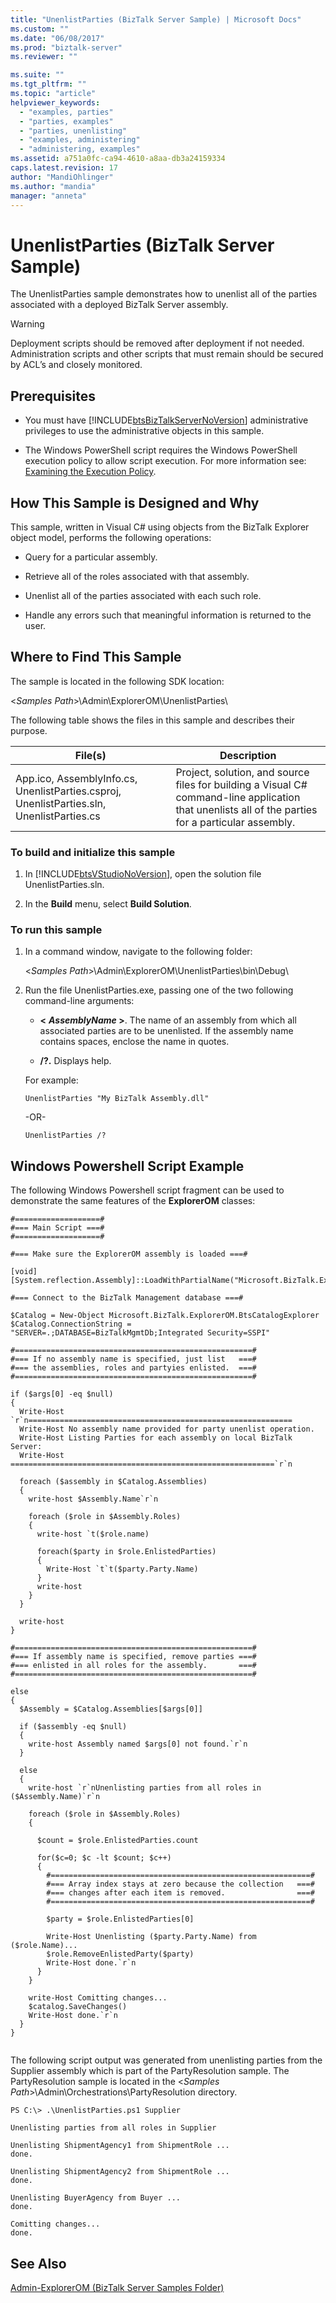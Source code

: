 ```yaml
---
title: "UnenlistParties (BizTalk Server Sample) | Microsoft Docs"
ms.custom: ""
ms.date: "06/08/2017"
ms.prod: "biztalk-server"
ms.reviewer: ""

ms.suite: ""
ms.tgt_pltfrm: ""
ms.topic: "article"
helpviewer_keywords: 
  - "examples, parties"
  - "parties, examples"
  - "parties, unenlisting"
  - "examples, administering"
  - "administering, examples"
ms.assetid: a751a0fc-ca94-4610-a8aa-db3a24159334
caps.latest.revision: 17
author: "MandiOhlinger"
ms.author: "mandia"
manager: "anneta"
---
```

# UnenlistParties (BizTalk Server Sample)
The UnenlistParties sample demonstrates how to unenlist all of the parties associated with a deployed BizTalk Server assembly.  
  
> [!WARNING]
>  Deployment scripts should be removed after deployment if not needed. Administration scripts and other scripts that must remain should be secured by ACL’s and closely monitored.  
  
## Prerequisites  
  
-   You must have [!INCLUDE[btsBizTalkServerNoVersion](../includes/btsbiztalkservernoversion-md.md)] administrative privileges to use the administrative objects in this sample.  
  
-   The Windows PowerShell script requires the Windows PowerShell execution policy to allow script execution. For more information see: [Examining the Execution Policy](http://go.microsoft.com/fwlink/?LinkId=128930).  
  
## How This Sample is Designed and Why  
 This sample, written in Visual C# using objects from the BizTalk Explorer object model, performs the following operations:  
  
-   Query for a particular assembly.  
  
-   Retrieve all of the roles associated with that assembly.  
  
-   Unenlist all of the parties associated with each such role.  
  
-   Handle any errors such that meaningful information is returned to the user.  
  
## Where to Find This Sample  
 The sample is located in the following SDK location:  
  
 \<*Samples Path*\>\Admin\ExplorerOM\UnenlistParties\  
  
 The following table shows the files in this sample and describes their purpose.  
  
|File(s)|Description|  
|---------------|-----------------|  
|App.ico, AssemblyInfo.cs, UnenlistParties.csproj, UnenlistParties.sln, UnenlistParties.cs|Project, solution, and source files for building a Visual C# command-line application that unenlists all of the parties for a particular assembly.|  
  
### To build and initialize this sample  
  
1.  In [!INCLUDE[btsVStudioNoVersion](../includes/btsvstudionoversion-md.md)], open the solution file UnenlistParties.sln.  
  
2.  In the **Build** menu, select **Build Solution**.  
  
### To run this sample  
  
1.  In a command window, navigate to the following folder:  
  
     \<*Samples Path*\>\Admin\ExplorerOM\UnenlistParties\bin\Debug\  
  
2.  Run the file UnenlistParties.exe, passing one of the two following command-line arguments:  
  
    -   **\<**
         ***AssemblyName* \>**. The name of an assembly from which all associated parties are to be unenlisted. If the assembly name contains spaces, enclose the name in quotes.  
  
    -   **/?.** Displays help.  
  
     For example:  
  
    ```  
    UnenlistParties "My BizTalk Assembly.dll"  
    ```  
  
     -OR-  
  
    ```  
    UnenlistParties /?  
    ```  
  
## Windows Powershell Script Example  
 The following Windows Powershell script fragment can be used to demonstrate the same features of the **ExplorerOM** classes:  
  
```  
#===================#  
#=== Main Script ===#  
#===================#  
  
#=== Make sure the ExplorerOM assembly is loaded ===#  
  
[void] [System.reflection.Assembly]::LoadWithPartialName("Microsoft.BizTalk.ExplorerOM")  
  
#=== Connect to the BizTalk Management database ===#  
  
$Catalog = New-Object Microsoft.BizTalk.ExplorerOM.BtsCatalogExplorer  
$Catalog.ConnectionString = "SERVER=.;DATABASE=BizTalkMgmtDb;Integrated Security=SSPI"  
  
#=====================================================#  
#=== If no assembly name is specified, just list   ===#  
#=== the assemblies, roles and partyies enlisted.  ===#  
#=====================================================#  
  
if ($args[0] -eq $null)  
{  
  Write-Host `r`n===========================================================  
  Write-Host No assembly name provided for party unenlist operation.  
  Write-Host Listing Parties for each assembly on local BizTalk Server:  
  Write-Host ===========================================================`r`n  
  
  foreach ($assembly in $Catalog.Assemblies)  
  {  
    write-host $Assembly.Name`r`n  
  
    foreach ($role in $Assembly.Roles)  
    {  
      write-host `t($role.name)  
  
      foreach($party in $role.EnlistedParties)  
      {  
        Write-Host `t`t($party.Party.Name)  
      }  
      write-host  
    }  
  }  
  
  write-host  
}  
  
#=====================================================#  
#=== If assembly name is specified, remove parties ===#  
#=== enlisted in all roles for the assembly.       ===#  
#=====================================================#  
  
else  
{  
  $Assembly = $Catalog.Assemblies[$args[0]]  
  
  if ($assembly -eq $null)  
  {  
    write-host Assembly named $args[0] not found.`r`n  
  }   
  
  else  
  {  
    write-host `r`nUnenlisting parties from all roles in ($Assembly.Name)`r`n  
  
    foreach ($role in $Assembly.Roles)  
    {  
  
      $count = $role.EnlistedParties.count  
  
      for($c=0; $c -lt $count; $c++)  
      {  
        #==========================================================#  
        #=== Array index stays at zero because the collection   ===#  
        #=== changes after each item is removed.                ===#  
        #==========================================================#  
  
        $party = $role.EnlistedParties[0]  
  
        Write-Host Unenlisting ($party.Party.Name) from ($role.Name)...  
        $role.RemoveEnlistedParty($party)  
        Write-Host done.`r`n  
      }  
    }  
  
    write-Host Comitting changes...  
    $catalog.SaveChanges()  
    Write-Host done.`r`n  
  }  
}  
  
```  
  
 The following script output was generated from unenlisting parties from the Supplier assembly which is part of the PartyResolution sample. The PartyResolution sample is located in the \<*Samples Path*\>\Admin\Orchestrations\PartyResolution directory.  
  
```  
PS C:\> .\UnenlistParties.ps1 Supplier  
  
Unenlisting parties from all roles in Supplier  
  
Unenlisting ShipmentAgency1 from ShipmentRole ...  
done.  
  
Unenlisting ShipmentAgency2 from ShipmentRole ...  
done.  
  
Unenlisting BuyerAgency from Buyer ...  
done.  
  
Comitting changes...  
done.  
```  
  
## See Also  
 [Admin-ExplorerOM (BizTalk Server Samples Folder)](../core/admin-explorerom-biztalk-server-samples-folder.md)